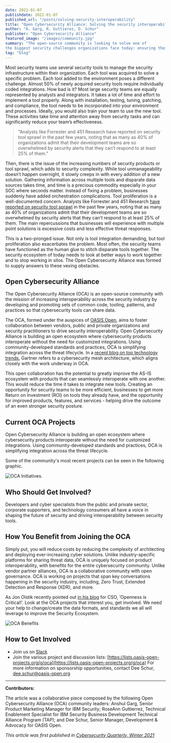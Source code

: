 ```yaml
---
date: 2022-01-07
publishdate: 2022-01-07
published_url: "/posts/solving-security-interoperability"
title: "Open Cybersecurity Alliance: Solving the security interoperability challenge"
author: "A. Garg, R. Guttierez, D. Schur"
publisher: "Open Cybersecurity Alliance"
featured_image: "/images/community.jpg"
summary: "The open-source community is looking to solve one of
the biggest security challenges organizations face today: ensuring their tools can integrate with each other seamlessly."
tag: "blog"
---
```

Most security teams use several security tools to manage the security infrastructure within their organization. Each tool was acquired to solve a specific problem. Each tool added to the environment poses a different challenge. Almost 50% of newly acquired security tools require individually coded integrations. How bad is it? Most large security teams are equally represented by analysts and integrators. It takes a lot of time and effort to implement a tool properly. Along with installation, testing, tuning, patching, and compliance, the tool needs to be incorporated into your environment and processes. Ideally, you would also train your team to use the new tool. These activities take time and attention away from security tasks and can significantly reduce your team’s effectiveness.

>"Analysts like Forrester and 451 Research have reported on security tool sprawl in the past few years, noting that as many as 40% of organizations admit that their development teams are so overwhelmed by security alerts that they can’t respond to at least 25% of them."

Then, there is the issue of the increasing numbers of security products or tool sprawl, which adds to security complexity. While tool unmanageability doesn’t happen overnight, it slowly creeps in with every addition of a new solution. Gathering information across multiple tools and disparate data sources takes time, and time is a precious commodity especially in your SOC where seconds matter. Instead of fixing a problem, businesses suddenly have added orchestration complications. Tool proliferation is a well-documented concern. Analysts like Forrester and 451 Research [have reported on security tool sprawl](https://securityboulevard.com/2020/08/too-many-security-tools-can-be-as-bad-as-too-few) in the past few years, noting that as many as 40% of organizations admit that their development teams are so overwhelmed by security alerts that they can’t respond to at least 25% of them. The main repercussions that businesses will experience with multiple point solutions is excessive costs and less effective threat responses.

This is a two-pronged issue. Not only is tool integration demanding, but tool proliferation also exacerbates the problem. Most often, the security teams have functioned as the human glue to stitch disparate tools together. The security ecosystem of today needs to look at better ways to work together and to stop working in silos. The Open Cybersecurity Alliance was formed to supply answers to these vexing obstacles.

## Open Cybersecurity Alliance

The Open Cybersecurity Alliance (OCA) is an open-source community with the mission of increasing interoperability across the security industry by developing and promoting sets of common code, tooling, patterns, and practices so that cybersecurity tools can share data.

The OCA, formed under the auspices of [OASIS Open](https://www.oasis-open.org/), aims to foster collaboration between vendors, public and private organizations and security practitioners to drive security interoperability. Open Cybersecurity Alliance is building an open ecosystem where cybersecurity products interoperate without the need for customized integrations. Using community-developed standards and practices, OCA is simplifying integration across the threat lifecycle. In a [recent blog on top technology trends](https://www.networkworld.com/article/3636972/gartner-top-strategic-technology-trends-for-2022.html), Gartner refers to a cybersecurity mesh architecture, which aligns closely with the work underway in OCA.

This open collaboration has the potential to greatly improve the AS-IS ecosystem with products that can seamlessly interoperate with one another. This would reduce the time it takes to integrate new tools. Creating an opportunity for security teams to be more efficient, businesses to get more Return on Investment (ROI) on tools they already have, and the opportunity for improved products, features, and services - helping drive the outcome of an even stronger security posture.

## Current OCA Projects

Open Cybersecurity Alliance is building an open ecosystem where cybersecurity products interoperate without the need for customized integrations. Using community-developed standards and practices, OCA is simplifying integration across the threat lifecycle.

Some of the community's most recent projects can be seen in the following graphic.

![OCA Initiatives](/images/OCA_initiatives_small.png).

## Who Should Get Involved?

Developers and cyber specialists from the public and private sector, corporate supporters, and technology consumers all have a voice in shaping the future of security and driving interoperability between security tools.

## How You Benefit from Joining the OCA
Simply put, you will reduce costs by reducing the complexity of architecting and deploying ever-increasing cyber solutions.
Unlike industry-specific platforms for sharing threat data, OCA is uniquely focused on product interoperability, with benefits for the entire cybersecurity community. Unlike vendor partner alliances, OCA is a collaborative community with open governance. OCA is working on projects that span key conversations happening in the security industry, including, Zero Trust, Extended Detection and Response (XDR), and more.

As Jon Olstik recently pointed out [in his blog](https://www.csoonline.com/article/3633896/5-observations-about-xdr.html) for CSO, ‘Openness is Critical!’. Look at the OCA projects that interest you, get involved. We need your help to change/create the data formats, and standards we all will leverage to improve the Security Ecosystem.

![OCA Benefits](/images/oca-benefits-small.png)

## How to Get Involved

* Join us on [Slack](https://join.slack.com/t/open-cybersecurity/shared_invite/zt-ojjqlwvp-UFG32P5VzIdEMsjSc2iYlQ)
* Join the various project and discussion lists:
[https://lists.oasis-open-projects.org/g/oca](https://lists.oasis-open-projects.org/g/oca)
For more information on sponsorship opportunities, contact Dee Schur, [dee.schur@oasis-open.org](dee.schur@oasis-open.org)  

----

**Contributors:**

The article was a collaborative piece composed by the following Open Cybersecurity Alliance (OCA) community leaders: Anshul Garg, Senior Product Marketing Manager for IBM Security; RoseAnn Guttierrez, Technical Enablement Specialist for IBM Security Business Development Technical Alliance Program (TAP); and Dee Schur, Senior Manager, Development & Advocacy for OASIS Open.		

_This article was first published in [Cybersecurity Quarterly, Winter 2021](https://www.cisecurity.org/white-papers/cybersecurity-quarterly-winter-2021/)_
